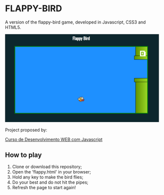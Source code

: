# FLAPPY-BIRD

A version of the flappy-bird game, developed in Javascript, CSS3 and HTML5.

![gameplay](https://github.com/afmdaniel/flappy-bird/blob/master/imgs/gameplay1.PNG)

Project proposed by:

[Curso de Desenvolvimento WEB com Javascript](https://www.udemy.com/course/curso-web/)

## How to play

1. Clone or download this repository;
2. Open the 'flappy.html' in your browser; 
3. Hold any key to make the bird flies;
4. Do your best and do not hit the pipes;
5. Refresh the page to start again!
